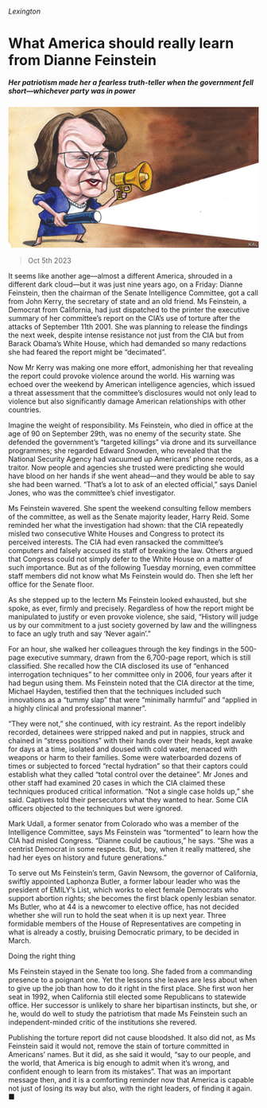 ###### Lexington

# What America should really learn from Dianne Feinstein 

##### Her patriotism made her a fearless truth-teller when the government fell short—whichever party was in power 

![image](images/20231007_USD000.jpg) 

> Oct 5th 2023 

It seems like another age—almost a different America, shrouded in a different dark cloud—but it was just nine years ago, on a Friday: Dianne Feinstein, then the chairman of the Senate Intelligence Committee, got a call from John Kerry, the secretary of state and an old friend. Ms Feinstein, a Democrat from California, had just dispatched to the printer the executive summary of her committee’s report on the CIA’s use of torture after the attacks of September 11th 2001. She was planning to release the findings the next week, despite intense resistance not just from the CIA but from Barack Obama’s White House, which had demanded so many redactions she had feared the report might be “decimated”. 

Now Mr Kerry was making one more effort, admonishing her that revealing the report could provoke violence around the world. His warning was echoed over the weekend by American intelligence agencies, which issued a threat assessment that the committee’s disclosures would not only lead to violence but also significantly damage American relationships with other countries.

Imagine the weight of responsibility. Ms Feinstein, who died in office at the age of 90 on September 29th, was no enemy of the security state. She defended the government’s “targeted killings” via drone and its surveillance programmes; she regarded Edward Snowden, who revealed that the National Security Agency had vacuumed up Americans’ phone records, as a traitor. Now people and agencies she trusted were predicting she would have blood on her hands if she went ahead—and they would be able to say she had been warned. “That’s a lot to ask of an elected official,” says Daniel Jones, who was the committee’s chief investigator.

Ms Feinstein wavered. She spent the weekend consulting fellow members of the committee, as well as the Senate majority leader, Harry Reid. Some reminded her what the investigation had shown: that the CIA repeatedly misled two consecutive White Houses and Congress to protect its perceived interests. The CIA had even ransacked the committee’s computers and falsely accused its staff of breaking the law. Others argued that Congress could not simply defer to the White House on a matter of such importance. But as of the following Tuesday morning, even committee staff members did not know what Ms Feinstein would do. Then she left her office for the Senate floor.

As she stepped up to the lectern Ms Feinstein looked exhausted, but she spoke, as ever, firmly and precisely. Regardless of how the report might be manipulated to justify or even provoke violence, she said, “History will judge us by our commitment to a just society governed by law and the willingness to face an ugly truth and say ‘Never again’.”

For an hour, she walked her colleagues through the key findings in the 500-page executive summary, drawn from the 6,700-page report, which is still classified. She recalled how the CIA disclosed its use of “enhanced interrogation techniques” to her committee only in 2006, four years after it had begun using them. Ms Feinstein noted that the CIA director at the time, Michael Hayden, testified then that the techniques included such innovations as a “tummy slap” that were “minimally harmful” and “applied in a highly clinical and professional manner”.

“They were not,” she continued, with icy restraint. As the report indelibly recorded, detainees were stripped naked and put in nappies, struck and chained in “stress positions” with their hands over their heads, kept awake for days at a time, isolated and doused with cold water, menaced with weapons or harm to their families. Some were waterboarded dozens of times or subjected to forced “rectal hydration” so that their captors could establish what they called “total control over the detainee”. Mr Jones and other staff had examined 20 cases in which the CIA claimed these techniques produced critical information. “Not a single case holds up,” she said. Captives told their persecutors what they wanted to hear. Some CIA officers objected to the techniques but were ignored.

Mark Udall, a former senator from Colorado who was a member of the Intelligence Committee, says Ms Feinstein was “tormented” to learn how the CIA had misled Congress. “Dianne could be cautious,” he says. “She was a centrist Democrat in some respects. But, boy, when it really mattered, she had her eyes on history and future generations.”

To serve out Ms Feinstein’s term, Gavin Newsom, the governor of California, swiftly appointed Laphonza Butler, a former labour leader who was the president of EMILY’s List, which works to elect female Democrats who support abortion rights; she becomes the first black openly lesbian senator. Ms Butler, who at 44 is a newcomer to elective office, has not decided whether she will run to hold the seat when it is up next year. Three formidable members of the House of Representatives are competing in what is already a costly, bruising Democratic primary, to be decided in March. 

Doing the right thing

Ms Feinstein stayed in the Senate too long. She faded from a commanding presence to a poignant one. Yet the lessons she leaves are less about when to give up the job than how to do it right in the first place. She first won her seat in 1992, when California still elected some Republicans to statewide office. Her successor is unlikely to share her bipartisan instincts, but she, or he, would do well to study the patriotism that made Ms Feinstein such an independent-minded critic of the institutions she revered. 

Publishing the torture report did not cause bloodshed. It also did not, as Ms Feinstein said it would not, remove the stain of torture committed in Americans’ names. But it did, as she said it would, “say to our people, and the world, that America is big enough to admit when it’s wrong, and confident enough to learn from its mistakes”. That was an important message then, and it is a comforting reminder now that America is capable not just of losing its way but also, with the right leaders, of finding it again. ■







